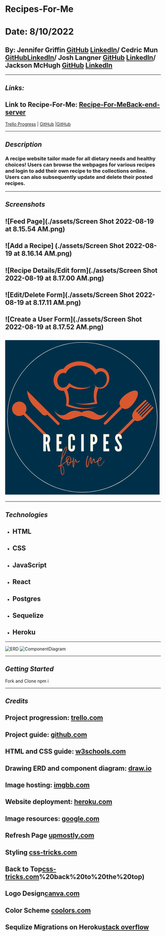 # Recipes-For-Me

# Date: 8/10/2022

## By: Jennifer Griffin [GitHub](https://github.com/jengriffin) [LinkedIn](https://www.linkedin.com/in/jennifer-griffin-12/)/ Cedric Mun [GitHub](https://github.com/Aonmonomer)[LinkedIn](https://www.linkedin.com/in/cedricmun/)/ Josh Langner [GitHub](https://github.com/jlangner87) [LinkedIn](https://www.linkedin.com/in/josh-langner/)/ Jackson McHugh [GitHub](https://github.com/Jacksonmchugh) [LinkedIn](https://www.linkedin.com/in/jackson-mchugh/)

---

## **_Links:_**

## Link to Recipe-For-Me: [Recipe-For-Me](https://obscure-reef-40887.herokuapp.com/home)[Back-end-server](https://recipes-for-me-api.herokuapp.com/)

[Trello Progress](https://trello.com/b/DfpSJLep/recipes-for-me) | [GitHub](https://github.com/Aonmonomer/Recipe-For-Me-Backend) |[GitHub](https://github.com/jengriffin/Recipes-For-Me-)

---

## **_Description_**

### A recipe website tailor made for all dietary needs and healthy choices! Users can browse the webpages for various recipes and login to add their own recipe to the collections online. Users can also subsequently update and delete their posted recipes.

---

## **_Screenshots_**

## ![Feed Page](./assets/Screen Shot 2022-08-19 at 8.15.54 AM.png)

## ![Add a Recipe] (./assets/Screen Shot 2022-08-19 at 8.16.14 AM.png)

## ![Recipe Details/Edit form](./assets/Screen Shot 2022-08-19 at 8.17.00 AM.png)

## ![Edit/Delete Form](./assets/Screen Shot 2022-08-19 at 8.17.11 AM.png)

## ![Create a User Form](./assets/Screen Shot 2022-08-19 at 8.17.52 AM.png)

## ![Logo](assets/logoreadme.png)

---

## **_Technologies_**

- ## HTML
- ## CSS
- ## JavaScript
- ## React
- ## Postgres
- ## Sequelize
- ## Heroku

---

![ERD](ERD.png)
![ComponentDiagram](ComponentDiagram.png)

---

## **_Getting Started_**

Fork and Clone
npm i

---

## **_Credits_**

## Project progression: [trello.com](https://trello.com/b/DfpSJLep/pern-application)

## Project guide: [github.com](https://github.com/Aonmonomer/Recipe-For-Me-Backend)

## HTML and CSS guide: [w3schools.com](https://www.w3schools.com/)

## Drawing ERD and component diagram: [draw.io](https://app.diagrams.net/)

## Image hosting: [imgbb.com](https://imgbb.com/)

## Website deployment: [heroku.com](https://dashboard.heroku.com)

## Image resources: [google.com](https://www.google.com/)

## Refresh Page [upmostly.com](https://upmostly.com/tutorials/how-to-refresh-a-page-or-component-in-react)

## Styling [css-tricks.com](https://css-tricks.com/snippets/css/complete-guide-grid/)

## Back to Top[css-tricks.com](https://css-tricks.com/need-to-scroll-to-the-top-of-the-page/#:~:text=You%20might%20need%20to%20trigger,element)%20back%20to%20the%20top)

## Logo Design[canva.com](https://www.canva.com/)

## Color Scheme [coolors.com](https://coolors.co/)

## Sequlize Migrations on Heroku[stack overflow](https://stackoverflow.com/questions/22633618/sequelize-migrations-in-heroku)
